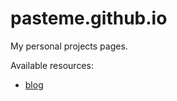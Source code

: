# pasteme.github.io

My personal projects pages.

Available resources:

* [blog](https://pasteme.github.io/blog)
